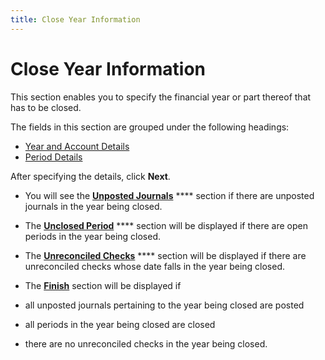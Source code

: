 ```yaml
---
title: Close Year Information
---
```


# Close Year Information


This section enables you to specify the financial year or part thereof that has to be closed.


The fields in this section are grouped under the following headings:

- [Year and Account Details]({{site.acc_baseurl}}/misc/year_and_account_details.html)
- [Period Details]({{site.acc_baseurl}}/misc/period_details.html)



After specifying the details, click **Next**.

- You will see the [**Unposted Journals**]({{site.acc_baseurl}}/year-end-closing/year-close-wizard/unposted_journals_year_close_wizard.html) **** section if there are unposted journals in the year being closed.
- The [**Unclosed Period**]({{site.acc_baseurl}}/year-end-closing/year-close-wizard/unclosed_periods_year_close_wizard.html) **** section will be displayed if there are open periods in the year being closed.
- The [**Unreconciled Checks**]({{site.acc_baseurl}}/year-end-closing/year-close-wizard/unreconciled_checks_year_close_wizard.html) **** section will be displayed if there are unreconciled checks whose date falls in the year being closed.
- The [**Finish**]({{site.acc_baseurl}}/year-end-closing/year-close-wizard/finish_year_close_wizard.html) section will be displayed if


- all unposted journals pertaining to the year being closed are posted
- all periods in the year being closed are closed
- there are no unreconciled checks in the year being closed.

